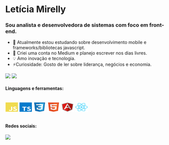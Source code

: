 # Letícia Mirelly 

### Sou analista e desenvolvedora de sistemas com foco em front-end.

- 🌱 Atualmente estou estudando sobre desenvolvimento mobile e frameworks/bibliotecas javascript.
- 👯 Criei uma conta no Medium e planejo escrever nos dias livres.
- 💡 Amo inovação e tecnologia.
- ⚡Curiosidade: Gosto de ler sobre liderança, negócios e economia.
 
<div style="display: inline">
 <img height="180em" src="https://github-readme-stats-eight-theta.vercel.app/api?username=mirellyssl&show_icons=true&hide_border=true&count_private=true&include_all_commits=true _all_commits=true&count_private=true"/> 
  <img height="180em" src="https://github-readme-stats.vercel.app/api/top-langs/?username=mirellyssl&layout=compact&langs_count=8&hide_border=true"/>
</div>


#### Linguagens e ferramentas:
<div style="display: inline_block">
 <br/>
  <img align="center" alt="icon-Js" height="30" width="40" src="https://raw.githubusercontent.com/devicons/devicon/master/icons/javascript/javascript-plain.svg">
  <img align="center" alt="icon-Ts" height="30" width="40" src="https://raw.githubusercontent.com/devicons/devicon/master/icons/typescript/typescript-plain.svg">
  <img align="center" alt="icon-CSS" height="30" width="40" src="https://raw.githubusercontent.com/devicons/devicon/master/icons/css3/css3-original.svg">
  <img align="center" alt="icon-HTML" height="30" width="40" src="https://raw.githubusercontent.com/devicons/devicon/master/icons/html5/html5-original.svg">
  <img align="center" alt="icon-nodejs" height="30" width="40" src="https://raw.githubusercontent.com/devicons/devicon/master/icons/angularjs/angularjs-original.svg">
  <img align="center" alt="icon-React" height="30" width="40" src="https://raw.githubusercontent.com/devicons/devicon/master/icons/react/react-original.svg">
</div>

<br/>

#### Redes sociais:
<a href="https://www.linkedin.com/in/letícia-sousa-07a94b163" target="_blank"><img src="https://img.shields.io/badge/-LinkedIn-%230077B5?style=for-the-badge&logo=linkedin&logoColor=white" target="_blank"></a>
